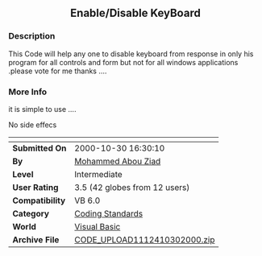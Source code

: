 ﻿<div align="center">

## Enable/Disable KeyBoard


</div>

### Description

This Code will help any one to disable keyboard from response in only his program for all controls and form but not for all windows applications .please vote for me thanks ....
 
### More Info
 
it is simple to use ....

No side effecs


<span>             |<span>
---                |---
**Submitted On**   |2000-10-30 16:30:10
**By**             |[Mohammed Abou Ziad](https://github.com/Planet-Source-Code/PSCIndex/blob/master/ByAuthor/mohammed-abou-ziad.md)
**Level**          |Intermediate
**User Rating**    |3.5 (42 globes from 12 users)
**Compatibility**  |VB 6\.0
**Category**       |[Coding Standards](https://github.com/Planet-Source-Code/PSCIndex/blob/master/ByCategory/coding-standards__1-43.md)
**World**          |[Visual Basic](https://github.com/Planet-Source-Code/PSCIndex/blob/master/ByWorld/visual-basic.md)
**Archive File**   |[CODE\_UPLOAD1112410302000\.zip](https://github.com/Planet-Source-Code/mohammed-abou-ziad-enable-disable-keyboard__1-12407/archive/master.zip)








